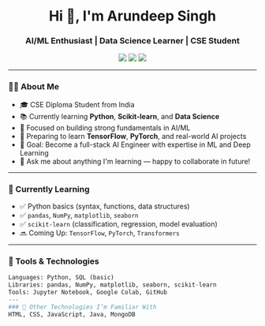 <h1 align="center">Hi 👋, I'm Arundeep Singh</h1>
<h3 align="center">AI/ML Enthusiast | Data Science Learner | CSE Student</h3>

<p align="center">
  <img src="https://img.shields.io/badge/Python-3.13.5-blue?logo=python" />
  <img src="https://img.shields.io/badge/AI/ML-Student-success" />
  <img src="https://img.shields.io/badge/Tools-Jupyter%20|%20Colab-lightgrey" />
</p>

---

### 👨‍💻 About Me

- 🎓 CSE Diploma Student from India
- 📚 Currently learning **Python**, **Scikit-learn**, and **Data Science**
- 🤖 Focused on building strong fundamentals in AI/ML
- 🌱 Preparing to learn **TensorFlow**, **PyTorch**, and real-world AI projects
- 🎯 Goal: Become a full-stack AI Engineer with expertise in ML and Deep Learning
- 💬 Ask me about anything I'm learning — happy to collaborate in future!

---

### 📌 Currently Learning

- ✅ Python basics (syntax, functions, data structures)
- ✅ `pandas`, `NumPy`, `matplotlib`, `seaborn`
- ✅ `scikit-learn` (classification, regression, model evaluation)
- 🔜 Coming Up: `TensorFlow`, `PyTorch`, `Transformers`

---

### 🧰 Tools & Technologies

```python
Languages: Python, SQL (basic)  
Libraries: pandas, NumPy, matplotlib, seaborn, scikit-learn  
Tools: Jupyter Notebook, Google Colab, GitHub  
---
### 🧠 Other Technologies I’m Familiar With
HTML, CSS, JavaScript, Java, MongoDB
